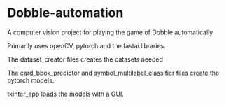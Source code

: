 # Dobble-automation
A computer vision project for playing the game of Dobble automatically

Primarily uses openCV, pytorch and the fastai libraries. 

The dataset_creator files creates the datasets needed

The card_bbox_predictor and symbol_multilabel_classifier files create the pytorch models.

tkinter_app loads the models with a GUI.
